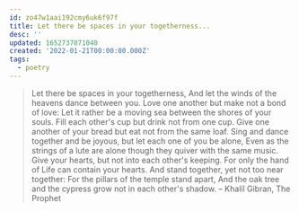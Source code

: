 ```yaml
---
id: zo47w1aai192cmy6uk6f97f
title: Let there be spaces in your togetherness...
desc: ''
updated: 1652737871040
created: '2022-01-21T00:00:00.000Z'
tags:
  - poetry
---
```


> Let there be spaces in your togetherness,
> And let the winds of the heavens dance between you.
> Love one another but make not a bond of love:
> Let it rather be a moving sea between the shores of your souls.
> Fill each other's cup but drink not from one cup.
> Give one another of your bread but eat not from the same loaf.
> Sing and dance together and be joyous, but let each one of you be alone, Even as the strings of a lute are alone though they quiver with the same music. Give your hearts, but not into each other's keeping.
> For only the hand of Life can contain your hearts.
> And stand together, yet not too near together:
> For the pillars of the temple stand apart, And the oak tree and the cypress grow not in each other's shadow.
> – Khalil Gibran, The Prophet

